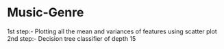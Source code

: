 # Music-Genre
1st step:-
Plotting all the mean and variances of features using scatter plot
2nd step:-
Decision tree classifier of depth 15
